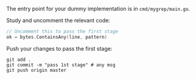 The entry point for your dummy implementation is in `cmd/mygrep/main.go`.

Study and uncomment the relevant code: 

```go
// Uncomment this to pass the first stage
ok = bytes.ContainsAny(line, pattern)
```

Push your changes to pass the first stage:

```
git add .
git commit -m "pass 1st stage" # any msg
git push origin master
```
